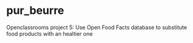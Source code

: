 # pur_beurre
Openclassrooms project 5: Use Open Food Facts database to substitute food products with an healtier one
